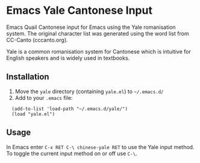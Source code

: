 # Emacs Yale Cantonese Input

Emacs Quail Cantonese input for Emacs using the Yale romanisation
system.  The original character list was generated using the word list
from CC-Canto (cccanto.org).

Yale is a common romanisation system for Cantonese which is intuitive
for English speakers and is widely used in textbooks.


## Installation

1. Move the `yale` directory (containing `yale.el`) to `~/.emacs.d/`
2. Add to your `.emacs` file:
```
  (add-to-list 'load-path "~/.emacs.d/yale/")
  (load "yale.el")
```

## Usage

In Emacs enter `C-x RET C-\ chinese-yale RET` to use the Yale input
method.  To toggle the current input method on or off use `C-\`.

